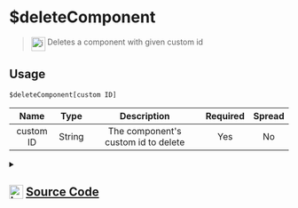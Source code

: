 # $deleteComponent
> <img align="top" src="https://upload.wikimedia.org/wikipedia/commons/thumb/e/e4/Infobox_info_icon.svg/160px-Infobox_info_icon.svg.png?20150409153300" alt="image" width="25" height="auto"> Deletes a component with given custom id
## Usage
```
$deleteComponent[custom ID]
```
| Name | Type | Description | Required | Spread
| :---: | :---: | :---: | :---: | :---: |
custom ID | String | The component's custom id to delete | Yes | No
<details>
<summary>
    
## <img align="top" src="https://cdn4.iconfinder.com/data/icons/iconsimple-logotypes/512/github-512.png" alt="image" width="25" height="auto">  [Source Code](https://github.com/tryforge/ForgeScript-V2/blob/main/src/native/deleteComponent.ts)
    
</summary>
    
```ts
import { ActionRowBuilder, AnyComponentBuilder } from "discord.js"
import { ArgType, NativeFunction, Return } from "../structures"

export default new NativeFunction({
    name: "$deleteComponent",
    version: "1.0.0",
    description: "Deletes a component with given custom id",
    brackets: true,
    args: [
        {
            name: "custom ID",
            description: "The component's custom id to delete",
            rest: false,
            required: true,
            type: ArgType.String,
        },
    ],
    unwrap: true,
    execute(ctx, [id]) {
        for (let i = 0, len = ctx.container.components.length; i < len; i++) {
            const comp = ctx.container.components[i]
            const index = comp.components.findIndex((x) => "custom_id" in x.data && x.data.custom_id === id)
            if (index !== -1) {
                comp.components.splice(index, 1)
                break
            }
        }

        return Return.success()
    },
})

```
    
</details>